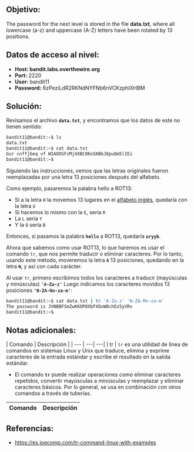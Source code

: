 ## Objetivo:
The password for the next level is stored in the file **data.txt**, where all lowercase (a-z) and uppercase (A-Z) letters have been rotated by 13 positions.

## Datos de acceso al nivel:
- **Host: bandit.labs.overthewire.org** 
- **Port:** 2220
- **User:** bandit11
- **Password:** 6zPeziLdR2RKNdNYFNb6nVCKzphlXHBM

## Solución:
Revisamos el archivo **``data.txt``**, y encontramos que los datos de este no tienen sentido:

```bash
bandit11@bandit:~$ ls
data.txt
bandit11@bandit:~$ cat data.txt
Gur cnffjbeq vf WIAOOSFzMjXXBC0KoSKBbJ8puQm5lIEi
bandit11@bandit:~$
```

Siguiendo las instrucciones, vemos que las letras originales fueron reemplazadas por una letra 13 posiciones después del alfabeto.

Como ejemplo, pasaremos la palabra hello a ROT13:

-   Si a la letra `H` la movemos 13 lugares en el [alfabeto inglés](https://www.inglessencillo.com/el-alfabeto), quedaría con la letra `U`
-   Si hacemos lo mismo con la `E`, sería `R`
-   La `L` sería `Y`
-   Y la `O` sería `B`

Entonces, si pasamos la palabra **`hello`** a ROT13, quedaría **`uryyb`**.

Ahora que sabemos como usar ROT13, lo que haremos es usar el comando `tr`, que nos permite traducir o eliminar caracteres. Por lo tanto, usando este método, moveremos la letra **`A`** 13 posiciones, quedando en la letra **`N`**, y así con cada carácter.

Al usar `tr`, primero escribimos todos los caracteres a traducir (mayúsculas y minúsculas) **`'A-Za-z'`** Luego indicamos los caracteres movidos 13 posiciones **``'N-ZA-Nn-za-m'``**:

```bash
bandit11@bandit:~$ cat data.txt | tr 'A-Za-z' 'N-ZA-Mn-za-m'
The password is JVNBBFSmZwKKOP0XbFXOoW8chDz5yVRv
bandit11@bandit:~$
```

## Notas adicionales:

| Comando | Descripción |
| --- | ---| ---|
| tr | `tr` es una utilidad de línea de comandos en sistemas Linux y Unix que traduce, elimina y exprime caracteres de la entrada estándar y escribe el resultado en la salida estándar.

- El comando **`tr`** puede realizar operaciones como eliminar caracteres repetidos, convertir mayúsculas a minúsculas y reemplazar y eliminar caracteres básicos. Por lo general, se usa en combinación con otros comandos a través de tuberías.

| Comando | Descripción |
| ---- | --- |



## Referencias:
- https://es.joecomp.com/tr-command-linux-with-examples
